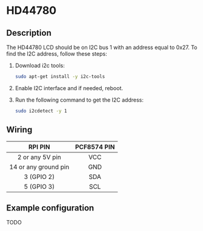 # HD44780

## Description
The HD44780 LCD should be on I2C bus 1 with an address equal to 0x27. To find the I2C address, follow these steps:

1. Download i2c tools:

   ```bash
   sudo apt-get install -y i2c-tools
   ```

2. Enable I2C interface and if needed, reboot.

3. Run the following command to get the I2C address:

   ```bash
   sudo i2cdetect -y 1 
   ```

## Wiring


|       RPI PIN        | PCF8574 PIN | 
|:--------------------:|:-----------:|
|   2 or any 5V pin    |     VCC     |
| 14 or any ground pin |     GND     | 
|      3 (GPIO 2)      |     SDA     |
|      5 (GPIO 3)      |     SCL     | 


## Example configuration

TODO
